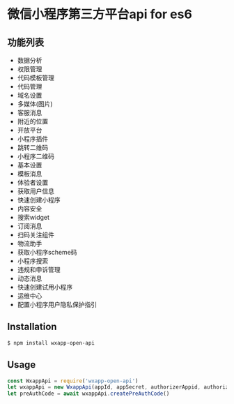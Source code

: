 微信小程序第三方平台api for es6
===========

## 功能列表
- 数据分析
- 权限管理
- 代码模板管理
- 代码管理
- 域名设置
- 多媒体(图片)
- 客服消息
- 附近的位置
- 开放平台
- 小程序插件
- 跳转二维码
- 小程序二维码
- 基本设置
- 模板消息
- 体验者设置
- 获取用户信息
- 快速创建小程序
- 内容安全
- 搜索widget
- 订阅消息
- 扫码关注组件
- 物流助手
- 获取小程序scheme码
- 小程序搜索
- 违规和申诉管理
- 动态消息
- 快速创建试用小程序
- 运维中心
- 配置小程序用户隐私保护指引

## Installation

```sh
$ npm install wxapp-open-api
```

## Usage
```js
const WxappApi = require('wxapp-open-api')
let wxappApi = new WxappApi(appId, appSecret, authorizerAppid, authorizerRefreshToken, ticket)
let preAuthCode = await wxappApi.createPreAuthCode()
```
